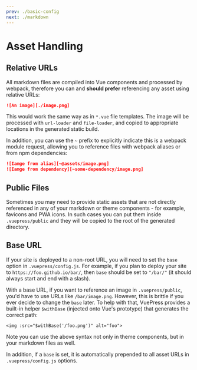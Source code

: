 ```yaml
---
prev: ./basic-config
next: ./markdown
---
```


# Asset Handling

## Relative URLs

All markdown files are compiled into Vue components and processed by webpack, therefore you can and **should prefer** referencing any asset using relative URLs:

``` md
![An image][./image.png]
```

This would work the same way as in `*.vue` file templates. The image will be processed with `url-loader` and `file-loader`, and copied to appropriate locations in the generated static build.

In addition, you can use the `~` prefix to explicitly indicate this is a webpack module request, allowing you to reference files with webpack aliases or from npm dependencies:

``` md
![Iamge from alias][~@assets/image.png]
![Iamge from dependency][~some-dependency/image.png]
```

## Public Files

Sometimes you may need to provide static assets that are not directly referenced in any of your markdown or theme components - for example, favicons and PWA icons. In such cases you can put them inside `.vuepress/public` and they will be copied to the root of the generated directory.

## Base URL

If your site is deployed to a non-root URL, you will need to set the `base` option in `.vuepress/config.js`. For example, if you plan to deploy your site to `https://foo.github.io/bar/`, then `base` should be set to `"/bar/"` (it should always start and end with a slash).

With a base URL, if you want to reference an image in `.vuepress/public`, you'd have to use URLs like `/bar/image.png`. However, this is brittle if you ever decide to change the `base` later. To help with that, VuePress provides a built-in helper `$withBase` (injected onto Vue's prototype) that generates the correct path:

``` vue
<img :src="$withBase('/foo.png')" alt="foo">
```

Note you can use the above syntax not only in theme components, but in your markdown files as well.

In addition, if a `base` is set, it is automatically prepended to all asset URLs in `.vuepress/config.js` options.
